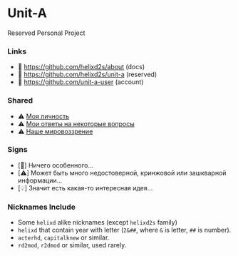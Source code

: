 # Unit-A

Reserved Personal Project

### Links

- 👑 https://github.com/helixd2s/about (docs)
- 🥀 https://github.com/helixd2s/unit-a (reserved)
- 🥀 https://github.com/unit-a-user (account)

### Shared

- ⚠️ [Моя личность](https://github.com/helixd2s/core/blob/main/docs/unit-a/unit-a-person.md)
- ⚠️ [Мои ответы на некоторые вопросы](https://github.com/helixd2s/core/blob/main/docs/unit-a/unit-a-interview.md)
- ⚠️ [Наше мировоззрение](https://github.com/helixd2s/core/blob/main/docs/concept/core.md)

### Signs

- [🥀] Ничего особенного... 
- [⚠️] Может быть много недостоверной, кринжовой или зашкварной информации...
- [💡] Значит есть какая-то интересная идея...

### Nicknames Include

- Some `helixd` alike nicknames (except `helixd2s` family)
- `helixd` that contain year with letter (`2&##`, where `&` is letter, `##` is number).
- `acterhd`, `capitalknew` or similar.
- `rd2mod`, `r2dmod` or similar, used rarely.

